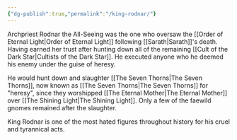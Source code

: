 ```yaml
---
{"dg-publish":true,"permalink":"/king-rodnar/"}
---
```


Archpriest Rodnar the All-Seeing was the one who oversaw the [[Order of Eternal Light\|Order of Eternal Light]] following [[Sarath\|Sarath]]'s death. Having earned her trust after hunting down all of the remaining [[Cult of the Dark Star\|Cultists of the Dark Star]]. He executed anyone who he deemed his enemy under the guise of heresy.

He would hunt down and slaughter [[The Seven Thorns\|The Seven Thorns]], now known as [[The Seven Thorns\|The Seven Thorns]] for "heresy", since they worshipped [[The Eternal Mother\|The Eternal Mother]] over [[The Shining Light\|The Shining Light]]. Only a few of the faewild gnomes remained after the slaughter. 

King Rodnar is one of the most hated figures throughout history for his cruel and tyrannical acts.